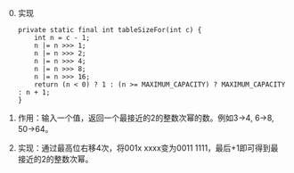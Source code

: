 0. 实现  

    ```
    private static final int tableSizeFor(int c) {
        int n = c - 1;
        n |= n >>> 1;
        n |= n >>> 2;
        n |= n >>> 4;
        n |= n >>> 8;
        n |= n >>> 16;
        return (n < 0) ? 1 : (n >= MAXIMUM_CAPACITY) ? MAXIMUM_CAPACITY : n + 1;
    }
    ```
1. 作用：输入一个值，返回一个最接近的2的整数次幂的数。例如3->4, 6->8, 50->64。
2. 实现：通过最高位右移4次，将001x xxxx变为0011 1111，最后+1即可得到最接近的2的整数次幂。